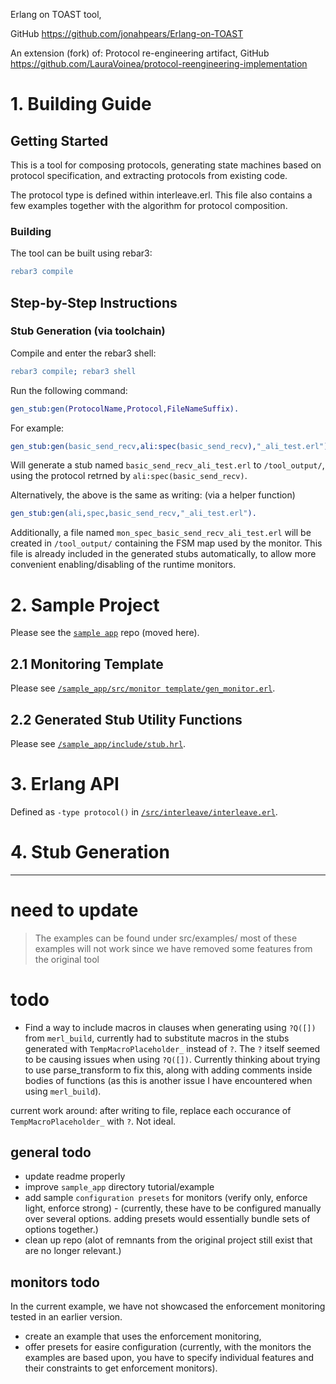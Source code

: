 Erlang on TOAST tool,

GitHub <https://github.com/jonahpears/Erlang-on-TOAST>

An extension (fork) of:
Protocol re-engineering artifact,
GitHub  <https://github.com/LauraVoinea/protocol-reengineering-implementation>

# 1. Building Guide

## Getting Started

This is a tool for composing protocols, generating state machines based on
protocol specification, and extracting protocols from existing code.

The protocol type is defined within interleave.erl. This file also contains a few
examples together with the algorithm for protocol composition.

### Building

The tool can be built using rebar3:
```erl
rebar3 compile
```

## Step-by-Step Instructions

### Stub Generation (via toolchain)

Compile and enter the rebar3 shell:
```erl
rebar3 compile; rebar3 shell
```

Run the following command:
```erl
gen_stub:gen(ProtocolName,Protocol,FileNameSuffix).
```

For example:
```erl
gen_stub:gen(basic_send_recv,ali:spec(basic_send_recv),"_ali_test.erl").
```
Will generate a stub named `basic_send_recv_ali_test.erl` to `/tool_output/`, using the protocol retrned by `ali:spec(basic_send_recv)`.

Alternatively, the above is the same as writing: (via a helper function)
```erl
gen_stub:gen(ali,spec,basic_send_recv,"_ali_test.erl").
```

Additionally, a file named `mon_spec_basic_send_recv_ali_test.erl` will be created in `/tool_output/` containing the FSM map used by the monitor.
This file is already included in the generated stubs automatically, to allow more convenient enabling/disabling of the runtime monitors.




# 2. Sample Project
Please see the [`sample app`](https://github.com/jonahpears/Erlang-on-TOAST-sample-app) repo (moved here).

## 2.1 Monitoring Template
Please see [`/sample_app/src/monitor template/gen_monitor.erl`](https://github.com/jonahpears/Erlang-on-TOAST-sample-app/blob/main/src/monitor%20template/gen_monitor.erl).

## 2.2 Generated Stub Utility Functions
Please see [`/sample_app/include/stub.hrl`](https://github.com/jonahpears/Erlang-on-TOAST-sample-app/blob/main/include/stub.hrl).





# 3. Erlang API
Defined as `-type protocol()` in [`/src/interleave/interleave.erl`](https://github.com/jonahpears/Erlang-on-TOAST/tree/main/src/interleave/interleave.erl).



# 4. Stub Generation




---

# need to update

> The examples can be found under src/examples/
most of these examples will not work since we have removed some features from the original tool


# todo
- Find a way to include macros in clauses when generating using `?Q([])` from `merl_build`, currently had to substitute macros in the stubs generated with `TempMacroPlaceholder_` instead of `?`. The `?` itself seemed to be causing issues when using `?Q([])`. Currently thinking about trying to use parse_transform to fix this, along with adding comments inside bodies of functions (as this is another issue I have encountered when using `merl_build`).

current work around: after writing to file, replace each occurance of `TempMacroPlaceholder_` with `?`. Not ideal.

## general todo
- update readme properly
- improve `sample_app` directory tutorial/example
- add sample `configuration presets` for monitors (verify only, enforce light, enforce strong) - (currently, these have to be configured manually over several options. adding presets would essentially bundle sets of options together.)
- clean up repo (alot of remnants from the original project still exist that are no longer relevant.)

## monitors todo
In the current example, we have not showcased the enforcement monitoring tested in an earlier version.
- create an example that uses the enforcement monitoring,
- offer presets for easire configuration (currently, with the monitors the examples are based upon, you have to specify individual features and their constraints to get enforcement monitors).
